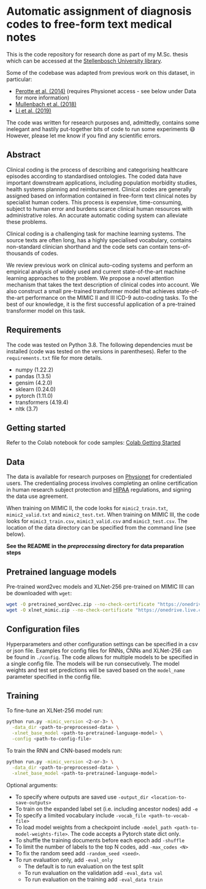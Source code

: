 # Automatic assignment of diagnosis codes to free-form text medical notes

This is the code repository for research done as part of my M.Sc. thesis which can be accessed at the [Stellenbosch University library](http://hdl.handle.net/10019.1/123654).

Some of the codebase was adapted from previous work on this dataset, in particular:
- [Perotte et al. (2014)](https://archive.physionet.org/works/ICD9CodingofDischargeSummaries) (requires Physionet access - see below under Data for more information)
- [Mullenbach et al. (2018)](https://github.com/jamesmullenbach/caml-mimic)
- [Li et al. (2019)](https://github.com/foxlf823/Multi-Filter-Residual-Convolutional-Neural-Network)

The code was written for research purposes and, admittedly, contains some inelegant and hastily put-together bits of code to run some experiments :smile: However, please let me know if you find any scientific errors.

## Abstract

Clinical coding is the process of describing and categorising healthcare episodes according to standardised ontologies. The coded data have important downstream applications, including population morbidity studies, health systems planning and reimbursement. Clinical codes are generally assigned based on information contained in free-form text clinical notes by specialist human coders. This process is expensive, time-consuming, subject to human error and burdens scarce clinical human resources with administrative roles. An accurate automatic coding system can alleviate these problems.

Clinical coding is a challenging task for machine learning systems. The source texts are often long, has a highly specialised vocabulary, contains non-standard clinician shorthand and the code sets can contain tens-of-thousands of codes.

We review previous work on clinical auto-coding systems and perform an empirical analysis of widely used and current state-of-the-art machine learning approaches to the problem. We propose a novel attention mechanism that takes the text description of clinical codes into account. We also construct a small pre-trained transformer model that achieves state-of-the-art performance on the MIMIC II and III ICD-9 auto-coding tasks. To the best of our knowledge, it is the first successful application of a pre-trained transformer model on this task.

## Requirements
The code was tested on Python 3.8. The following dependencies must be installed (code was tested on the versions in parentheses). Refer to the `requirements.txt` file for more details.
- numpy (1.22.2)
- pandas (1.3.5)
- gensim (4.2.0)
- sklearn (0.24.0)
- pytorch (1.11.0)
- transformers (4.19.4)
- nltk (3.7)

## Getting started

Refer to the Colab notebook for code samples: [Colab Getting Started](https://colab.research.google.com/drive/1d0PufGGzkE3p1eTHsuiIzsLqKCo9nGp0?usp=sharing)

## Data

The data is available for research purposes on [Physionet](https://physionet.org/) for credentialed users. The credentialing process involves completing an online certification in human research subject protection and [HIPAA](https://en.wikipedia.org/wiki/Health_Insurance_Portability_and_Accountability_Act) regulations, and signing the data use agreement.

When training on MIMIC II, the code looks for `mimic2_train.txt`, `mimic2_valid.txt` and `mimic2_test.txt`. When training on MIMIC III, the code looks for `mimic3_train.csv`, `mimic3_valid.csv` and `mimic3_test.csv`. The location of the data directory can be specified from the command line (see below).

**See the README in the _preprocessing_ directory for data preparation steps**

## Pretrained language models
Pre-trained word2vec models and XLNet-256 pre-trained on MIMIC III can be downloaded with `wget`:
```bash
wget -O pretrained_word2vec.zip --no-check-certificate "https://onedrive.live.com/download?cid=05F351192BFCCB72&resid=5F351192BFCCB72%2116059&authkey=AC3miUydIYitp58"
wget -O xlnet_mimic.zip --no-check-certificate "https://onedrive.live.com/download?cid=05F351192BFCCB72&resid=5F351192BFCCB72%2116542&authkey=AFfxLSYriNtZEUM"
```

## Configuration files
Hyperparameters and other configuration settings can be specified in a csv or json file. Examples for config files for RNNs, CNNs and XLNet-256 can be found in `./config`. The code allows for multiple models to be specified in a single config file. The models will be run consecutively. The model weights and test set predictions will be saved based on the `model_name` parameter specified in the config file.

## Training
To fine-tune an XLNet-256 model run:
```bash
python run.py -mimic_version <2-or-3> \
  -data_dir <path-to-preprocessed-data> \
  -xlnet_base_model <path-to-pretrained-language-model> \
  -config <path-to-config-file>
```
To train the RNN and CNN-based models run:
```bash
python run.py -mimic_version <2-or-3> \
  -data_dir <path-to-preprocessed-data> \
  -xlnet_base_model <path-to-pretrained-language-model>
```
Optional arguments:
- To specify where outputs are saved use `-output_dir <location-to-save-outputs>`
- To train on the expanded label set (i.e. including ancestor nodes) add `-e`
- To specify a limited vocabulary include `-vocab_file <path-to-vocab-file>`
- To load model weights from a checkpoint include `-model_path <path-to-model-weights-file>`. The code accepts a Pytorch state dict only.
- To shuffle the training documents before each epoch add `-shuffle`
- To limit the number of labels to the top N codes, add `-max_codes <N>`
- To fix the random seed add `-random_seed <seed>`.
- To run evaluation only, add `-eval_only`
    - The default is to run evaluation on the test split
    - To run evaluation on the validation add `-eval_data val`
    - To run evaluation on the training add `-eval_data train`
